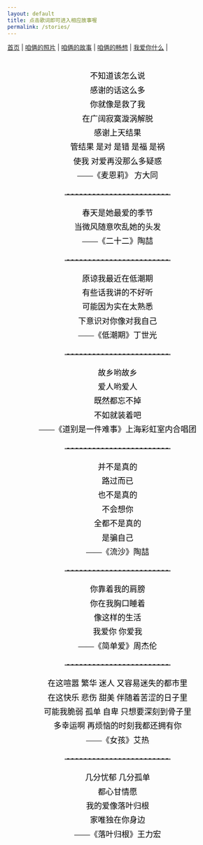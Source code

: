```yaml
---
layout: default
title: 点击歌词即可进入相应故事喔
permalink: /stories/
---
```


<nav>
  <a href="/">首页</a> |
  <a href="/photos">咱俩的照片</a> |
  <a href="/stories">咱俩的故事</a> |
  <a href="/future">咱俩的畅想</a> |
  <a href="/love">我爱你什么</a> |
</nav>

<style>
  /* 整体容器 */
  .story-container {
    width: 80%;
    margin: 40px auto;
    font-family: "KaiTi", "楷体", serif; /* 楷体 */
    text-align: center; /* 居中 */
  }

  /* 每段歌词 */
  .story-link {
    display: block;
    font-size: 18px;
    color: black;
    text-decoration: none;
    margin: 20px 0;
    line-height: 1.8;
    transition: color 0.2s;
  }

  .story-link:hover {
    color: #555; /* 鼠标悬停变灰 */
  }

  /* 分割线 */
  .divider {
    width: 60%;
    margin: 25px auto;
    border: none;
    border-top: 2px dashed #aaa; /* 虚线分割 */
  }
</style>

<div class="story-container">
  <a href="/story1" class="story-link">
    不知道该怎么说<br>
    感谢的话这么多<br>
    你就像是救了我<br>
    在广阔寂寞漩涡解脱<br>
    感谢上天结果<br>
    管结果 是对 是错 是福 是祸<br>
    使我 对爱再没那么多疑惑<br>
    ——《麦恩莉》 方大同
  </a>
  <hr class="divider">

  <a href="/story2" class="story-link">
    春天是她最爱的季节<br>
    当微风随意吹乱她的头发<br>
    ——《二十二》陶喆
  </a>
  <hr class="divider">

  <a href="/story3" class="story-link">
    原谅我最近在低潮期<br>
    有些话我讲的不好听<br>
    可能因为实在太熟悉<br>
    下意识对你像对我自己<br>
    ——《低潮期》丁世光
  </a>
  <hr class="divider">

  <a href="/story4" class="story-link">
    故乡哟故乡<br>
    爱人哟爱人<br>
    既然都忘不掉<br>
    不如就装着吧<br>
    ——《道别是一件难事》上海彩虹室内合唱团
  </a>
  <hr class="divider">

  <a href="/story5" class="story-link">
    并不是真的<br>
    路过而已<br>
    也不是真的<br>
    不会想你<br>
    全都不是真的<br>
    是骗自己<br>
    ——《流沙》陶喆<br>
  </a>
  <hr class="divider">

  <a href="/story6" class="story-link">
    你靠着我的肩膀<br>
    你在我胸口睡着<br>
    像这样的生活<br>
    我爱你 你爱我<br>
    ——《简单爱》周杰伦
  </a>
  <hr class="divider">

  <a href="/story7" class="story-link">
    在这喧嚣 繁华 迷人 又容易迷失的都市里<br>
    在这快乐 悲伤 甜美 伴随着苦涩的日子里<br>
    可能我脆弱 孤单 自卑 只想要深刻到骨子里<br>
    多幸运啊 再烦恼的时刻我都还拥有你<br>
    ——《女孩》艾热
  </a>
  <hr class="divider">

  <a href="/story8" class="story-link">
    几分忧郁 几分孤单<br>
    都心甘情愿<br>
    我的爱像落叶归根<br>
    家唯独在你身边<br>
    ——《落叶归根》王力宏
  </a>
</div>







